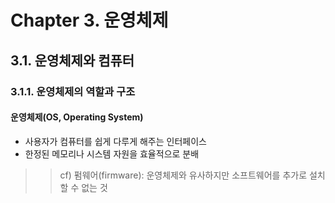 # Chapter 3. 운영체제

## 3.1. 운영체제와 컴퓨터

### 3.1.1. 운영체제의 역할과 구조

#### 운영체제(OS, Operating System)

- 사용자가 컴퓨터를 쉽게 다루게 해주는 인터페이스
- 한정된 메모리나 시스템 자원을 효율적으로 분배
>> cf) 펌웨어(firmware): 운영체제와 유사하지만 소프트웨어를 추가로 설치할 수 없는 것
